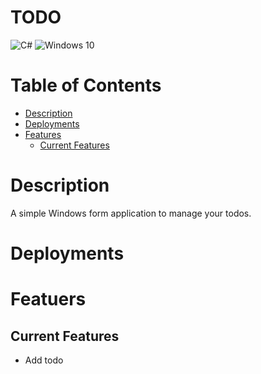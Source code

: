 # TODO
<img alt="C#" src="https://ziadoua.github.io/m3-Markdown-Badges/badges/CSharp/csharp1.svg"/> <img alt="Windows 10" src="https://ziadoua.github.io/m3-Markdown-Badges/badges/Windows/windows1.svg" /> <br/>


# Table of Contents
- [Description](#Description)
- [Deployments](#Deployments)
- [Features](#Features)
  - [Current Features](#Current-Features)

 # Description
A simple Windows form application to manage your todos.

# Deployments 

# Featuers
## Current Features
- Add todo

